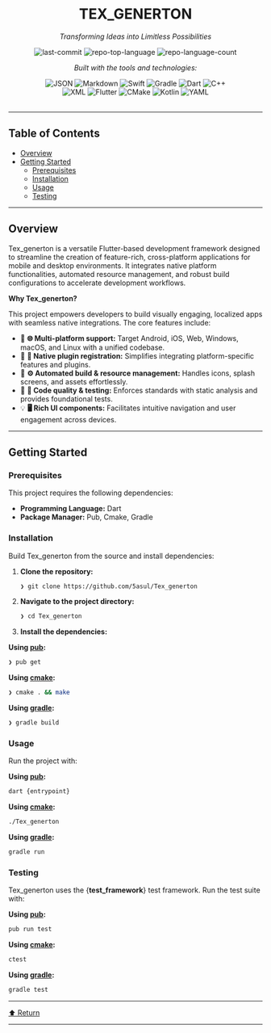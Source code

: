 <div id="top">

<!-- HEADER STYLE: CLASSIC -->
<div align="center">


# TEX_GENERTON

<em>Transforming Ideas into Limitless Possibilities</em>

<!-- BADGES -->
<img src="https://img.shields.io/github/last-commit/5asul/Tex_generton?style=flat&logo=git&logoColor=white&color=0080ff" alt="last-commit">
<img src="https://img.shields.io/github/languages/top/5asul/Tex_generton?style=flat&color=0080ff" alt="repo-top-language">
<img src="https://img.shields.io/github/languages/count/5asul/Tex_generton?style=flat&color=0080ff" alt="repo-language-count">

<em>Built with the tools and technologies:</em>

<img src="https://img.shields.io/badge/JSON-000000.svg?style=flat&logo=JSON&logoColor=white" alt="JSON">
<img src="https://img.shields.io/badge/Markdown-000000.svg?style=flat&logo=Markdown&logoColor=white" alt="Markdown">
<img src="https://img.shields.io/badge/Swift-F05138.svg?style=flat&logo=Swift&logoColor=white" alt="Swift">
<img src="https://img.shields.io/badge/Gradle-02303A.svg?style=flat&logo=Gradle&logoColor=white" alt="Gradle">
<img src="https://img.shields.io/badge/Dart-0175C2.svg?style=flat&logo=Dart&logoColor=white" alt="Dart">
<img src="https://img.shields.io/badge/C++-00599C.svg?style=flat&logo=C++&logoColor=white" alt="C++">
<br>
<img src="https://img.shields.io/badge/XML-005FAD.svg?style=flat&logo=XML&logoColor=white" alt="XML">
<img src="https://img.shields.io/badge/Flutter-02569B.svg?style=flat&logo=Flutter&logoColor=white" alt="Flutter">
<img src="https://img.shields.io/badge/CMake-064F8C.svg?style=flat&logo=CMake&logoColor=white" alt="CMake">
<img src="https://img.shields.io/badge/Kotlin-7F52FF.svg?style=flat&logo=Kotlin&logoColor=white" alt="Kotlin">
<img src="https://img.shields.io/badge/YAML-CB171E.svg?style=flat&logo=YAML&logoColor=white" alt="YAML">

</div>
<br>

---

## Table of Contents

- [Overview](#overview)
- [Getting Started](#getting-started)
    - [Prerequisites](#prerequisites)
    - [Installation](#installation)
    - [Usage](#usage)
    - [Testing](#testing)

---

## Overview

Tex_generton is a versatile Flutter-based development framework designed to streamline the creation of feature-rich, cross-platform applications for mobile and desktop environments. It integrates native platform functionalities, automated resource management, and robust build configurations to accelerate development workflows.

**Why Tex_generton?**

This project empowers developers to build visually engaging, localized apps with seamless native integrations. The core features include:

- 🎨 **🌐 Multi-platform support:** Target Android, iOS, Web, Windows, macOS, and Linux with a unified codebase.
- 🔌 **🔧 Native plugin registration:** Simplifies integrating platform-specific features and plugins.
- 🚀 **⚙️ Automated build & resource management:** Handles icons, splash screens, and assets effortlessly.
- 🧪 **📝 Code quality & testing:** Enforces standards with static analysis and provides foundational tests.
- 💡 **🖥️ Rich UI components:** Facilitates intuitive navigation and user engagement across devices.

---

## Getting Started

### Prerequisites

This project requires the following dependencies:

- **Programming Language:** Dart
- **Package Manager:** Pub, Cmake, Gradle

### Installation

Build Tex_generton from the source and install dependencies:

1. **Clone the repository:**

    ```sh
    ❯ git clone https://github.com/5asul/Tex_generton
    ```

2. **Navigate to the project directory:**

    ```sh
    ❯ cd Tex_generton
    ```

3. **Install the dependencies:**

**Using [pub](https://dart.dev/):**

```sh
❯ pub get
```
**Using [cmake](https://isocpp.org/):**

```sh
❯ cmake . && make
```
**Using [gradle](https://gradle.org/):**

```sh
❯ gradle build
```

### Usage

Run the project with:

**Using [pub](https://dart.dev/):**

```sh
dart {entrypoint}
```
**Using [cmake](https://isocpp.org/):**

```sh
./Tex_generton
```
**Using [gradle](https://gradle.org/):**

```sh
gradle run
```

### Testing

Tex_generton uses the {__test_framework__} test framework. Run the test suite with:

**Using [pub](https://dart.dev/):**

```sh
pub run test
```
**Using [cmake](https://isocpp.org/):**

```sh
ctest
```
**Using [gradle](https://gradle.org/):**

```sh
gradle test
```

---

<div align="left"><a href="#top">⬆ Return</a></div>

---
